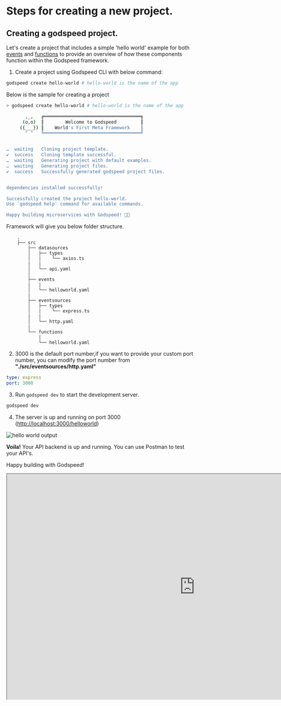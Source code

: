 # Steps for creating a new project.


## Creating a godspeed project.

Let's create a project that includes a simple 'hello world' example for both [events](/docs/events/overview.md) and [functions](/docs/workflows/overview.md) to provide an overview of how these components function within the Godspeed framework.

1. Create a project using Godspeed CLI with below command:
```bash
godspeed create hello-world # hello-world is the name of the app
```

Below is the sample for creating a project
```bash
> godspeed create hello-world # hello-world is the name of the app

       ,_,   ╔════════════════════════════════════╗
      (o,o)  ║        Welcome to Godspeed         ║
     ({___}) ║    World's First Meta Framework    ║
       " "   ╚════════════════════════════════════╝


…  waiting   Cloning project template.
✔  success   Cloning template successful.
…  waiting   Generating project with default examples.
…  waiting   Generating project files.
✔  success   Successfully generated godspeed project files.


dependencies installed successfully!

Successfully created the project hello-world.
Use `godspeed help` command for available commands. 

Happy building microservices with Godspeed! 🚀🎉
```
Framework will give you below folder structure.
```
    .
    ├── src
        ├── datasources
        │   ├── types
        │   |    └── axios.ts
        |   |
        │   └── api.yaml
        │
        ├── events
        |   |
        │   └── helloworld.yaml
        |
        ├── eventsources
        │   ├── types
        │   |    └── express.ts
        |   |
        │   └── http.yaml
        |
        └── functions
            |
            └── helloworld.yaml
```

2. 3000 is the default port number,if you want to provide your custom port number, you can modify the port number from **"./src/eventsources/http.yaml"**

```yaml
type: express
port: 3000
```
3.  Run `godspeed dev` to start the development server.

```bash
godspeed dev
```
4. The server is up and running on port 3000 ([http://localhost:3000/helloworld](http://localhost:3000/helloworld))


<img src="https://ik.imagekit.io/pavanKillada/helloworld.webp?updatedAt=1697782618204" alt="hello world output"/>

**Voila!** Your API backend is up and running. You can use Postman to test your API's.

Happy building with Godspeed!




<iframe src="https://replit.com/@GodspeedSystems/sampleproject?embed=true" width="1000" height="600" />